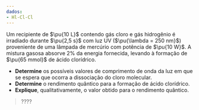 ```yaml
---
dados:
- Hl-Cl-Cl
---
```

Um recipiente de $\pu{10 L}$ contendo gás cloro e gás hidrogênio é irradiado durante $\pu{2,5 s}$ com luz UV ($\pu{\lambda = 250 nm}$) proveniente de uma lâmpada de mercúrio com potência de $\pu{10 W}$. A mistura gasosa absorve $2\%$ da energia fornecida, levando à formação de $\pu{65 mmol}$ de ácido clorídrico. 

- **Determine** os possíveis valores de comprimento de onda da luz em que se espera que ocorra a dissociação do cloro molecular. 
- **Determine** o rendimento quântico para a formação de ácido clorídrico.
- **Explique**, qualitativamente, o valor obtido para o rendimento quântico.

> ????